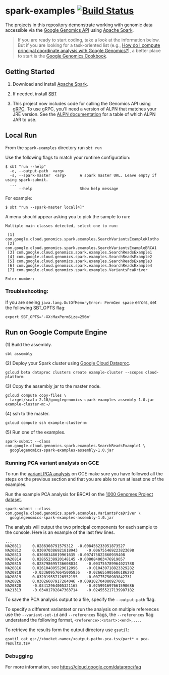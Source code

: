 spark-examples [![Build Status](https://img.shields.io/travis/googlegenomics/spark-examples.svg?style=flat)](https://travis-ci.org/googlegenomics/spark-examples)
==============

The projects in this repository demonstrate working with genomic data accessible via the [Google Genomics API](https://cloud.google.com/genomics/) using [Apache Spark](http://spark.apache.org/).

> If you are ready to start coding, take a look at the information below.  But if you are
> looking for a task-oriented list (e.g., [How do I compute principal coordinate analysis
> with Google Genomics?](http://googlegenomics.readthedocs.org/en/latest/use_cases/compute_principal_coordinate_analysis/index.html)),
> a better place to start is the [Google Genomics Cookbook](http://googlegenomics.readthedocs.org/en/latest/index.html).

Getting Started
---------------

 1. Download and install [Apache Spark](https://spark.apache.org/downloads.html).

 2. If needed, install [SBT](http://www.scala-sbt.org/release/docs/Getting-Started/Setup.html)

 3. This project now includes code for calling the Genomics API using <a href="http://www.grpc.io">gRPC</a>.  To use gRPC, you'll need a version of ALPN that matches your JRE version. See the
<a href="http://www.eclipse.org/jetty/documentation/9.2.10.v20150310/alpn-chapter.html">ALPN documentation</a> for a table of which ALPN JAR to use.

Local Run
---------
From the `spark-examples` directory run `sbt run`

Use the following flags to match your runtime configuration:

```
$ sbt "run --help"
  -o, --output-path  <arg>
  -s, --spark-master  <arg>      A spark master URL. Leave empty if using spark-submit.
  ...
      --help                     Show help message
```

For example: 

```
$ sbt "run --spark-master local[4]"
```

A menu should appear asking you to pick the sample to run:
```
Multiple main classes detected, select one to run:

 [1] com.google.cloud.genomics.spark.examples.SearchVariantsExampleKlotho
 [2] com.google.cloud.genomics.spark.examples.SearchVariantsExampleBRCA1
 [3] com.google.cloud.genomics.spark.examples.SearchReadsExample1
 [4] com.google.cloud.genomics.spark.examples.SearchReadsExample2
 [5] com.google.cloud.genomics.spark.examples.SearchReadsExample3
 [6] com.google.cloud.genomics.spark.examples.SearchReadsExample4
 [7] com.google.cloud.genomics.spark.examples.VariantsPcaDriver
 
Enter number:
```

### Troubleshooting:

If you are seeing `java.lang.OutOfMemoryError: PermGen space` errors, set the following SBT_OPTS flag:
```
export SBT_OPTS='-XX:MaxPermSize=256m'
``` 

Run on Google Compute Engine
-----------------------------

(1) Build the assembly.
```
sbt assembly
```
(2) Deploy your Spark cluster using [Google Cloud Dataproc](https://cloud.google.com/dataproc/).
```
gcloud beta dataproc clusters create example-cluster --scopes cloud-platform
```
(3) Copy the assembly jar to the master node.
```
gcloud compute copy-files \
  target/scala-2.10/googlegenomics-spark-examples-assembly-1.0.jar  example-cluster-m:~/
```
(4) ssh to the master.
```
gcloud compute ssh example-cluster-m
```
(5) Run one of the examples.
```
spark-submit --class com.google.cloud.genomics.spark.examples.SearchReadsExample1 \
  googlegenomics-spark-examples-assembly-1.0.jar
```

### Running PCA variant analysis on GCE
To run the [variant PCA analysis](https://github.com/googlegenomics/spark-examples/blob/master/src/main/scala/com/google/cloud/genomics/spark/examples/VariantsPca.scala) on GCE  make sure you have followed all the steps on the previous section and that you are able to run at least one of the examples.

Run the example PCA analysis for BRCA1 on the [1000 Genomes Project dataset](https://cloud.google.com/genomics/data/1000-genomes).
```
spark-submit --class com.google.cloud.genomics.spark.examples.VariantsPcaDriver \
  googlegenomics-spark-examples-assembly-1.0.jar
```

The analysis will output the two principal components for each sample to the console. Here is an example of the last few lines.
```
...
NA20811		0.0286308791579312	-0.008456233951873527
NA20812		0.030970386921818943	-0.006755469223823698
NA20813		0.03080348019961635	-0.007475822860939408
NA20814		0.02865238920148145	-0.008084003476919057
NA20815		0.028798695736608034	-0.003755789964021788
NA20816		0.026104805529612096	-0.010430718823329282
NA20818		-0.033609576645005836	-0.026655905606186293
NA20819		0.032019557126552155	-0.00775750983842731
NA20826		0.03026607917284046	-0.009102704080927001
NA20828		-0.03412964005321165	-0.025991697661590686
NA21313		-0.03401702847363714	-0.024555217139987182
```

To save the PCA analysis output to a file, specify the `--output-path` flag.

To specify a different variantset or run the analysis on multiple references use the `--variant-set-id` and  `--references` flags, the `--references` flag understand the following format, `<reference>:<start>:<end>,...`.

To retrieve the results form the output directory use `gsutil`:
```
gsutil cat gs://<bucket-name>/<output-path>-pca.tsv/part* > pca-results.tsv
```

### Debugging 

For more information, see https://cloud.google.com/dataproc/faq
